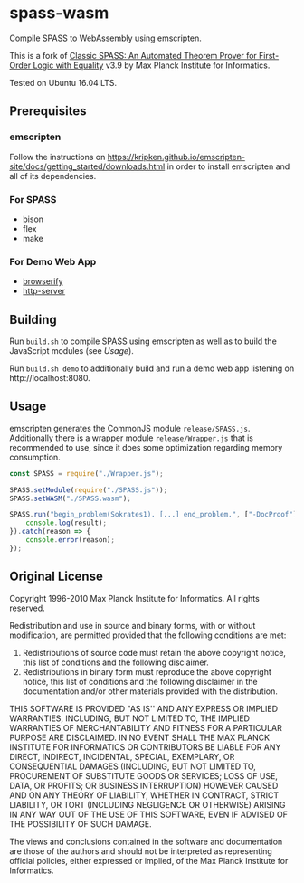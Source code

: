 # spass-wasm
Compile SPASS to WebAssembly using emscripten.

This is a fork of [Classic SPASS: An Automated Theorem Prover for First-Order Logic with Equality](https://www.mpi-inf.mpg.de/departments/automation-of-logic/software/spass-workbench/classic-spass-theorem-prover/) v3.9 by Max Planck Institute for Informatics.

Tested on Ubuntu 16.04 LTS.

## Prerequisites
### emscripten
Follow the instructions on https://kripken.github.io/emscripten-site/docs/getting_started/downloads.html in order to install emscripten and all of its dependencies.

### For SPASS
* bison
* flex
* make

### For Demo Web App
* [browserify](https://www.npmjs.com/package/browserify)
* [http-server](https://www.npmjs.com/package/http-server)

## Building
Run `build.sh` to compile SPASS using emscripten as well as to build the JavaScript modules (see *Usage*).

Run `build.sh demo` to additionally build and run a demo web app listening on http://localhost:8080.

## Usage
emscripten generates the CommonJS module `release/SPASS.js`. Additionally there is a wrapper module `release/Wrapper.js` that is recommended to use, since it does some optimization regarding memory consumption.

```js
const SPASS = require("./Wrapper.js");

SPASS.setModule(require("./SPASS.js"));
SPASS.setWASM("./SPASS.wasm");

SPASS.run("begin_problem(Sokrates1). [...] end_problem.", ["-DocProof"]).then(result => {
	console.log(result);
}).catch(reason => {
	console.error(reason);
});
```

## Original License
Copyright 1996-2010 Max Planck Institute for Informatics. All rights reserved.

Redistribution and use in source and binary forms, with or without modification, are permitted provided that the following conditions are met:

   1. Redistributions of source code must retain the above copyright notice, this list of conditions and the following disclaimer.
   2. Redistributions in binary form must reproduce the above copyright notice, this list of conditions and the following disclaimer in the documentation and/or other materials provided with the distribution.

THIS SOFTWARE IS PROVIDED "AS IS'' AND ANY EXPRESS OR IMPLIED WARRANTIES, INCLUDING, BUT NOT LIMITED TO, THE IMPLIED WARRANTIES OF MERCHANTABILITY AND FITNESS FOR A PARTICULAR PURPOSE ARE DISCLAIMED. IN NO EVENT SHALL THE MAX PLANCK INSTITUTE FOR INFORMATICS OR CONTRIBUTORS BE LIABLE FOR ANY DIRECT, INDIRECT, INCIDENTAL, SPECIAL, EXEMPLARY, OR CONSEQUENTIAL DAMAGES (INCLUDING, BUT NOT LIMITED TO, PROCUREMENT OF SUBSTITUTE GOODS OR SERVICES; LOSS OF USE, DATA, OR PROFITS; OR BUSINESS INTERRUPTION) HOWEVER CAUSED AND ON ANY THEORY OF LIABILITY, WHETHER IN CONTRACT, STRICT LIABILITY, OR TORT (INCLUDING NEGLIGENCE OR OTHERWISE) ARISING IN ANY WAY OUT OF THE USE OF THIS SOFTWARE, EVEN IF ADVISED OF THE POSSIBILITY OF SUCH DAMAGE.

The views and conclusions contained in the software and documentation are those of the authors and should not be interpreted as representing official policies, either expressed or implied, of the Max Planck Institute for Informatics.
